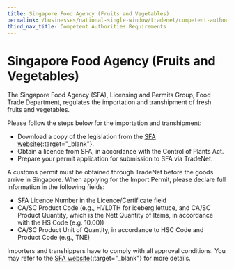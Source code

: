 ```yaml
---
title: Singapore Food Agency (Fruits and Vegetables)
permalink: /businesses/national-single-window/tradenet/competent-authorities-requirements/SFA-Fruits-and-Vegetables
third_nav_title: Competent Authorities Requirements
---
```



# Singapore Food Agency (Fruits and Vegetables)

The Singapore Food Agency (SFA), Licensing and Permits Group, Food Trade Department, regulates the importation and transhipment of fresh fruits and vegetables.

Please follow the steps below for the importation and transhipment:

-   Download a copy of the legislation from the [SFA website](http://www.sfa.gov.sg/){:target="_blank"}.
-   Obtain a licence from SFA, in accordance with the Control of Plants Act.
-   Prepare your permit application for submission to SFA via TradeNet.

A customs permit must be obtained through TradeNet before the goods arrive in Singapore. When applying for the Import Permit, please declare full information in the following fields:

-   SFA Licence Number in the Licence/Certificate field
-   CA/SC Product Code (e.g., HVL0TH for iceberg lettuce, and CA/SC Product Quantity, which is the Nett Quantity of Items, in accordance with the HS Code (e.g. 10.00))
-   CA/SC Product Unit of Quantity, in accordance to HSC Code and Product Code (e.g., TNE)

Importers and transhippers have to comply with all approval conditions. You may refer to the [SFA website](http://www.sfa.gov.sg/){:target="_blank"} for more details.
